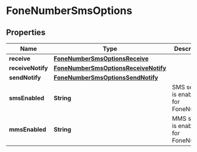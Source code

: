 
# FoneNumberSmsOptions

## Properties
Name | Type | Description | Notes
------------ | ------------- | ------------- | -------------
**receive** | [**FoneNumberSmsOptionsReceive**](FoneNumberSmsOptionsReceive.md) |  |  [optional]
**receiveNotify** | [**FoneNumberSmsOptionsReceiveNotify**](FoneNumberSmsOptionsReceiveNotify.md) |  |  [optional]
**sendNotify** | [**FoneNumberSmsOptionsSendNotify**](FoneNumberSmsOptionsSendNotify.md) |  |  [optional]
**smsEnabled** | **String** | SMS service is enabled for FoneNumber. |  [optional]
**mmsEnabled** | **String** | MMS service is enabled for FoneNumber. |  [optional]



